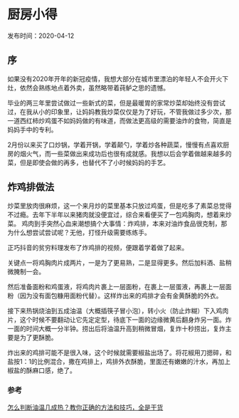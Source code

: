 # 厨房小得

发布时间：2020-04-12

## 序

如果没有2020年开年的新冠疫情，我想大部分在城市里漂泊的年轻人不会开火下灶，依然会熟练地点着外卖，虽然略带着莼鲈之思的遗憾。

毕业的两三年里尝试做过一些新式的菜，但是最暖胃的家常炒菜却始终没有尝试过，在我从小的印象里，让妈妈教我炒菜仅仅是为了好玩，不管我做过多少次，那一道西红柿炒鸡蛋不如妈妈做的有味道，而做法更高级的需要油炸的食物，简直是妈妈手中的专利。

2月份以来买了口炒锅，学着开锅，学着颠勺，学着炒各种蔬菜，慢慢有点喜欢厨房的烟火气，而一些菜做出来成功后也很有成就感。我想以后会学着做越来越多的菜，但是即使会做的再多，也替代不了小时候妈妈的手艺。

## 炸鸡排做法

炒菜里放肉很麻烦，这一个来月炒的菜里基本只放过鸡蛋，但是吃多了素菜总觉得不过瘾。去年下半年以来猪肉就没便宜过，综合来看便买了一包鸡胸肉，想着来炒菜。
鸡肉到手突然心血来潮想搞个大事情：炸鸡排，本来对油炸食品很克制，那为什么想尝试尝试呢？无他，打怪升级需要练练手。

正巧抖音的贫穷料理发布了炸鸡排的视频，便跟着学着做了起来。

关键点一将鸡胸肉片成两片，一是为了更易熟，二是显得更多。然后加料酒、盐稍微腌制一会。

然后准备面粉和鸡蛋液，将鸡肉片裹上一层面粉，在裹上一层蛋液，再裹上一层面粉（因为没有面包糠用面粉代替）。这样炸出来的鸡排才会有金黄酥脆的外衣。

接下来热锅烧油到五成油温（大概插筷子冒小泡），转小火（防止炸糊）下入鸡肉片，这个时候不要翻动让它先定定型，待底下一面的边缘微黄后翻身炸另一面。炸一面的时间大概一分半钟。捞出后将油温升高到稍微冒烟，复炸十秒捞出，复炸主要是为了更酥脆。

炸出来的鸡排可能不是很入味，这个时候就需要椒盐出场了。将花椒用刀摁碎，和盐按1：1的比例混合，撒在鸡排上，鸡排外衣酥脆，里面还有嫩嫩的汁水，再加上椒盐的酥麻口感，绝了。

### 参考

[怎么判断油温几成热？教你正确的方法和技巧，全是干货 ](https://www.sohu.com/a/311833850_120009961)